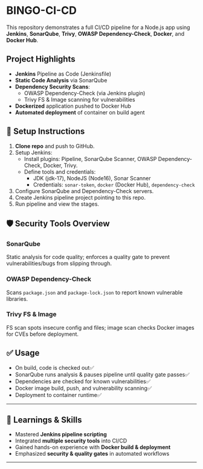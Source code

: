 # BINGO-CI-CD


This repository demonstrates a full CI/CD pipeline for a Node.js app using **Jenkins**, **SonarQube**, **Trivy**, **OWASP Dependency-Check**, **Docker**, and **Docker Hub**.

## Project Highlights

- **Jenkins** Pipeline as Code (Jenkinsfile)
- **Static Code Analysis** via SonarQube
- **Dependency Security Scans**:
  - OWASP Dependency-Check (via Jenkins plugin)
  - Trivy FS & Image scanning for vulnerabilities
- **Dockerized** application pushed to Docker Hub
- **Automated deployment** of container on build agent

## 🚀 Setup Instructions

1. **Clone repo** and push to GitHub.
2. Setup Jenkins:
   - Install plugins: Pipeline, SonarQube Scanner, OWASP Dependency-Check, Docker, Trivy.
   - Define tools and credentials:
     - JDK (jdk-17), NodeJS (Node16), Sonar Scanner
     - Credentials: `sonar-token`, `docker` (Docker Hub), `dependency-check`
3. Configure SonarQube and Dependency-Check servers.
4. Create Jenkins pipeline project pointing to this repo.
5. Run pipeline and view the stages.

## 🛡️ Security Tools Overview

### SonarQube
Static analysis for code quality; enforces a quality gate to prevent vulnerabilities/bugs from slipping through.

### OWASP Dependency-Check
Scans `package.json` and `package-lock.json` to report known vulnerable libraries.

### Trivy FS & Image
FS scan spots insecure config and files; image scan checks Docker images for CVEs before deployment.

## ✅ Usage

- On build, code is checked out✅
- SonarQube runs analysis & pauses pipeline until quality gate passes✅
- Dependencies are checked for known vulnerabilities✅
- Docker image build, push, and vulnerability scanning✅
- Deployment to container runtime✅

---

## 🌟 Learnings & Skills

- Mastered **Jenkins pipeline scripting**
- Integrated **multiple security tools** into CI/CD
- Gained hands-on experience with **Docker build & deployment**
- Emphasized **security & quality gates** in automated workflows

---
